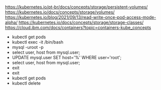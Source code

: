 https://kubernetes.io/pt-br/docs/concepts/storage/persistent-volumes/
https://kubernetes.io/docs/concepts/storage/volumes/
https://kubernetes.io/blog/2021/09/13/read-write-once-pod-access-mode-alpha/
https://kubernetes.io/docs/concepts/storage/storage-classes/
https://cloud.ibm.com/docs/containers?topic=containers-kube_concepts

- kubectl get pods
- kubectl exec -it <mysql-pod-name> /bin/bash
- mysql -uroot -p
- select user, host from mysql.user;
- UPDATE mysql.user SET host='%' WHERE user='root';
- select user, host from mysql.user;
- exit
- exit
- kubectl get pods
- kubectl delete <mysql-pod-name>